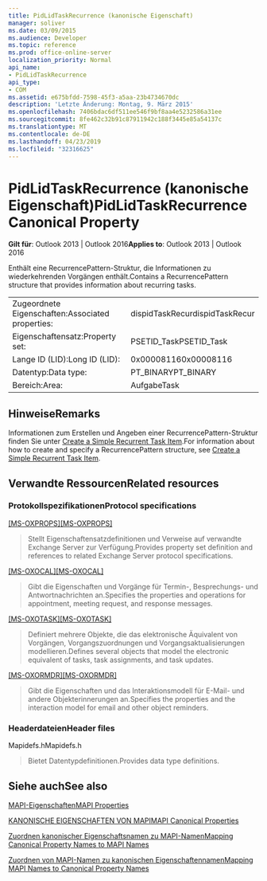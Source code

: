 ```yaml
---
title: PidLidTaskRecurrence (kanonische Eigenschaft)
manager: soliver
ms.date: 03/09/2015
ms.audience: Developer
ms.topic: reference
ms.prod: office-online-server
localization_priority: Normal
api_name:
- PidLidTaskRecurrence
api_type:
- COM
ms.assetid: e675bfdd-7598-45f3-a5aa-23b4734670dc
description: 'Letzte Änderung: Montag, 9. März 2015'
ms.openlocfilehash: 7406bdac6df511ee546f9bf8aa4e5232586a31ee
ms.sourcegitcommit: 8fe462c32b91c87911942c188f3445e85a54137c
ms.translationtype: MT
ms.contentlocale: de-DE
ms.lasthandoff: 04/23/2019
ms.locfileid: "32316625"
---
```

# <a name="pidlidtaskrecurrence-canonical-property"></a><span data-ttu-id="878e5-103">PidLidTaskRecurrence (kanonische Eigenschaft)</span><span class="sxs-lookup"><span data-stu-id="878e5-103">PidLidTaskRecurrence Canonical Property</span></span>

  
  
<span data-ttu-id="878e5-104">**Gilt für**: Outlook 2013 | Outlook 2016</span><span class="sxs-lookup"><span data-stu-id="878e5-104">**Applies to**: Outlook 2013 | Outlook 2016</span></span> 
  
<span data-ttu-id="878e5-105">Enthält eine RecurrencePattern-Struktur, die Informationen zu wiederkehrenden Vorgängen enthält.</span><span class="sxs-lookup"><span data-stu-id="878e5-105">Contains a RecurrencePattern structure that provides information about recurring tasks.</span></span>
  
|||
|:-----|:-----|
|<span data-ttu-id="878e5-106">Zugeordnete Eigenschaften:</span><span class="sxs-lookup"><span data-stu-id="878e5-106">Associated properties:</span></span>  <br/> |<span data-ttu-id="878e5-107">dispidTaskRecur</span><span class="sxs-lookup"><span data-stu-id="878e5-107">dispidTaskRecur</span></span>  <br/> |
|<span data-ttu-id="878e5-108">Eigenschaftensatz:</span><span class="sxs-lookup"><span data-stu-id="878e5-108">Property set:</span></span>  <br/> |<span data-ttu-id="878e5-109">PSETID_Task</span><span class="sxs-lookup"><span data-stu-id="878e5-109">PSETID_Task</span></span>  <br/> |
|<span data-ttu-id="878e5-110">Lange ID (LID):</span><span class="sxs-lookup"><span data-stu-id="878e5-110">Long ID (LID):</span></span>  <br/> |<span data-ttu-id="878e5-111">0x00008116</span><span class="sxs-lookup"><span data-stu-id="878e5-111">0x00008116</span></span>  <br/> |
|<span data-ttu-id="878e5-112">Datentyp:</span><span class="sxs-lookup"><span data-stu-id="878e5-112">Data type:</span></span>  <br/> |<span data-ttu-id="878e5-113">PT_BINARY</span><span class="sxs-lookup"><span data-stu-id="878e5-113">PT_BINARY</span></span>  <br/> |
|<span data-ttu-id="878e5-114">Bereich:</span><span class="sxs-lookup"><span data-stu-id="878e5-114">Area:</span></span>  <br/> |<span data-ttu-id="878e5-115">Aufgabe</span><span class="sxs-lookup"><span data-stu-id="878e5-115">Task</span></span>  <br/> |
   
## <a name="remarks"></a><span data-ttu-id="878e5-116">Hinweise</span><span class="sxs-lookup"><span data-stu-id="878e5-116">Remarks</span></span>

<span data-ttu-id="878e5-117">Informationen zum Erstellen und Angeben einer RecurrencePattern-Struktur finden Sie unter [Create a Simple Recurrent Task Item](how-to-create-a-simple-recurrent-task-item.md).</span><span class="sxs-lookup"><span data-stu-id="878e5-117">For information about how to create and specify a RecurrencePattern structure, see [Create a Simple Recurrent Task Item](how-to-create-a-simple-recurrent-task-item.md).</span></span>
  
## <a name="related-resources"></a><span data-ttu-id="878e5-118">Verwandte Ressourcen</span><span class="sxs-lookup"><span data-stu-id="878e5-118">Related resources</span></span>

### <a name="protocol-specifications"></a><span data-ttu-id="878e5-119">Protokollspezifikationen</span><span class="sxs-lookup"><span data-stu-id="878e5-119">Protocol specifications</span></span>

<span data-ttu-id="878e5-120">[[MS-OXPROPS]](https://msdn.microsoft.com/library/f6ab1613-aefe-447d-a49c-18217230b148%28Office.15%29.aspx)</span><span class="sxs-lookup"><span data-stu-id="878e5-120">[[MS-OXPROPS]](https://msdn.microsoft.com/library/f6ab1613-aefe-447d-a49c-18217230b148%28Office.15%29.aspx)</span></span>
  
> <span data-ttu-id="878e5-121">Stellt Eigenschaftensatzdefinitionen und Verweise auf verwandte Exchange Server zur Verfügung.</span><span class="sxs-lookup"><span data-stu-id="878e5-121">Provides property set definition and references to related Exchange Server protocol specifications.</span></span>
    
<span data-ttu-id="878e5-122">[[MS-OXOCAL]](https://msdn.microsoft.com/library/09861fde-c8e4-4028-9346-e7c214cfdba1%28Office.15%29.aspx)</span><span class="sxs-lookup"><span data-stu-id="878e5-122">[[MS-OXOCAL]](https://msdn.microsoft.com/library/09861fde-c8e4-4028-9346-e7c214cfdba1%28Office.15%29.aspx)</span></span>
  
> <span data-ttu-id="878e5-123">Gibt die Eigenschaften und Vorgänge für Termin-, Besprechungs- und Antwortnachrichten an.</span><span class="sxs-lookup"><span data-stu-id="878e5-123">Specifies the properties and operations for appointment, meeting request, and response messages.</span></span>
    
<span data-ttu-id="878e5-124">[[MS-OXOTASK]](https://msdn.microsoft.com/library/55600ec0-6195-4730-8436-59c7931ef27e%28Office.15%29.aspx)</span><span class="sxs-lookup"><span data-stu-id="878e5-124">[[MS-OXOTASK]](https://msdn.microsoft.com/library/55600ec0-6195-4730-8436-59c7931ef27e%28Office.15%29.aspx)</span></span>
  
> <span data-ttu-id="878e5-125">Definiert mehrere Objekte, die das elektronische Äquivalent von Vorgängen, Vorgangszuordnungen und Vorgangsaktualisierungen modellieren.</span><span class="sxs-lookup"><span data-stu-id="878e5-125">Defines several objects that model the electronic equivalent of tasks, task assignments, and task updates.</span></span>
    
<span data-ttu-id="878e5-126">[[MS-OXORMDR]](https://msdn.microsoft.com/library/5454ebcc-e5d1-4da8-a598-d393b101caab%28Office.15%29.aspx)</span><span class="sxs-lookup"><span data-stu-id="878e5-126">[[MS-OXORMDR]](https://msdn.microsoft.com/library/5454ebcc-e5d1-4da8-a598-d393b101caab%28Office.15%29.aspx)</span></span>
  
> <span data-ttu-id="878e5-127">Gibt die Eigenschaften und das Interaktionsmodell für E-Mail- und andere Objekterinnerungen an.</span><span class="sxs-lookup"><span data-stu-id="878e5-127">Specifies the properties and the interaction model for email and other object reminders.</span></span>
    
### <a name="header-files"></a><span data-ttu-id="878e5-128">Headerdateien</span><span class="sxs-lookup"><span data-stu-id="878e5-128">Header files</span></span>

<span data-ttu-id="878e5-129">Mapidefs.h</span><span class="sxs-lookup"><span data-stu-id="878e5-129">Mapidefs.h</span></span>
  
> <span data-ttu-id="878e5-130">Bietet Datentypdefinitionen.</span><span class="sxs-lookup"><span data-stu-id="878e5-130">Provides data type definitions.</span></span>
    
## <a name="see-also"></a><span data-ttu-id="878e5-131">Siehe auch</span><span class="sxs-lookup"><span data-stu-id="878e5-131">See also</span></span>



[<span data-ttu-id="878e5-132">MAPI-Eigenschaften</span><span class="sxs-lookup"><span data-stu-id="878e5-132">MAPI Properties</span></span>](mapi-properties.md)
  
[<span data-ttu-id="878e5-133">KANONISCHE EIGENSCHAFTEN VON MAPI</span><span class="sxs-lookup"><span data-stu-id="878e5-133">MAPI Canonical Properties</span></span>](mapi-canonical-properties.md)
  
[<span data-ttu-id="878e5-134">Zuordnen kanonischer Eigenschaftsnamen zu MAPI-Namen</span><span class="sxs-lookup"><span data-stu-id="878e5-134">Mapping Canonical Property Names to MAPI Names</span></span>](mapping-canonical-property-names-to-mapi-names.md)
  
[<span data-ttu-id="878e5-135">Zuordnen von MAPI-Namen zu kanonischen Eigenschaftennamen</span><span class="sxs-lookup"><span data-stu-id="878e5-135">Mapping MAPI Names to Canonical Property Names</span></span>](mapping-mapi-names-to-canonical-property-names.md)

